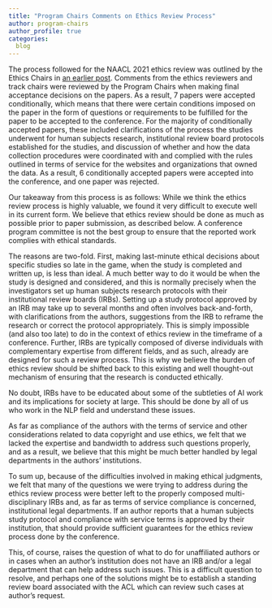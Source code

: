 ```yaml
---
title: "Program Chairs Comments on Ethics Review Process"
author: program-chairs
author_profile: true
categories:
  blog
---
```


The process followed for the NAACL 2021 ethics review was outlined by the Ethics Chairs in [an earlier post](https://2021.naacl.org/blog/ethics-review-process-report-back/). Comments from the ethics reviewers and track chairs were reviewed by the Program Chairs when making final acceptance decisions on the papers.  As a result, 7 papers were accepted conditionally, which means that there were certain conditions imposed on the paper in the form of questions or requirements to be fulfilled for the paper to be accepted to the conference. For the majority of conditionally accepted papers, these included clarifications of the process the studies underwent for human subjects research, institutional review board protocols established for the studies, and discussion of whether and how the data collection procedures were coordinated with and complied with the rules outlined in terms of service for the websites and organizations that owned the data. As a result, 6 conditionally accepted papers were accepted into the conference, and one paper was rejected.

Our takeaway from this process is as follows:  While we think the ethics review process is highly valuable, we found it very difficult to execute well in its current form. We believe that ethics review should be done as much as possible prior to paper submission, as described below. A conference program committee is not the best group to ensure that the reported work complies with ethical standards.

The reasons are two-fold. First, making last-minute ethical decisions about specific studies so late in the game, when the study is completed and written up, is less than ideal.  A much better way to do it would be when the study is designed and considered, and this is normally precisely when the investigators set up human subjects research protocols with their institutional review boards (IRBs). Setting up a study protocol approved by an IRB may take up to several months and often involves back-and-forth, with clarifications from the authors, suggestions from the IRB to reframe the research or correct the protocol appropriately.  This is simply impossible (and also too late) to do in the context of ethics review in the timeframe of a conference. Further, IRBs are typically composed of diverse individuals with complementary expertise from different fields, and as such, already are designed for such a review process. This is why we believe the burden of ethics review should be shifted back to this existing and well thought-out mechanism of ensuring that the research is conducted ethically.

No doubt, IRBs have to be educated about some of the subtleties of AI work and its implications for society at large.  This should be done by all of us who work in the NLP field and understand these issues.

As far as compliance of the authors with the terms of service and other considerations related to data copyright and use ethics, we felt that we lacked the expertise and bandwidth to address such questions properly, and as a result, we believe that this might be much better handled by legal departments in the authors’ institutions.

To sum up, because of the difficulties involved in making ethical judgments, we felt that many of the questions we were trying to address during the ethics review process were better left to the properly composed multi-disciplinary IRBs and, as far as terms of service compliance is concerned, institutional legal departments.  If an author reports that a human subjects study protocol and compliance with service terms is approved by their institution, that should provide sufficient guarantees for the ethics review process done by the conference.

This, of course, raises the question of what to do for unaffiliated authors or in cases when an author’s institution does not have an IRB and/or a legal department that can help address such issues.  This is a difficult question to resolve, and perhaps one of the solutions might be to establish a standing review board associated with the ACL which can review such cases at author’s request.

